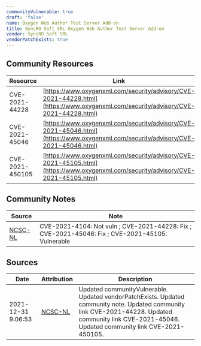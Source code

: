 ```yaml
---
communityVulnerable: true
draft: 'false'
name: Oxygen Web Author Test Server Add-on
title: SyncRO Soft SRL Oxygen Web Author Test Server Add-on
vendor: SyncRO Soft SRL
vendorPatchExists: true
---
```



## Community Resources
| Resource | Link |
| --- | --- |
| CVE-2021-44228 | [https://www.oxygenxml.com/security/advisory/CVE-2021-44228.html](https://www.oxygenxml.com/security/advisory/CVE-2021-44228.html) |
| CVE-2021-45046 | [https://www.oxygenxml.com/security/advisory/CVE-2021-45046.html](https://www.oxygenxml.com/security/advisory/CVE-2021-45046.html) |
| CVE-2021-450105 | [https://www.oxygenxml.com/security/advisory/CVE-2021-45105.html](https://www.oxygenxml.com/security/advisory/CVE-2021-45105.html) |

## Community Notes
| Source | Note |
| --- | --- |
| [NCSC-NL](https://github.com/NCSC-NL/log4shell/blob/main/software/README.md) | CVE-2021-4104: Not vuln ; CVE-2021-44228: Fix ; CVE-2021-45046: Fix ; CVE-2021-45105: Vulnerable </ul> |

## Sources
| Date | Attribution | Description |
| --- | --- | --- |
| 2021-12-31 9:06:53 | [NCSC-NL](https://github.com/NCSC-NL/log4shell/blob/main/software/README.md) | Updated communityVulnerable. Updated vendorPatchExists. Updated community note. Updated community link CVE-2021-44228. Updated community link CVE-2021-45046. Updated community link CVE-2021-450105.  |
